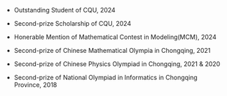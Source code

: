 - Outstanding Student of CQU, 2024

- Second-prize Scholarship of CQU, 2024

- Honerable Mention of Mathematical Contest in Modeling(MCM), 2024

- Second-prize of Chinese Mathematical Olympia in Chongqing, 2021

- Second-prize of Chinese Physics Olympiad in Chongqing, 2021 & 2020

- Second-prize of National Olympiad in Informatics in Chongqing Province, 2018

<!-- - First-prize Scholarship of CUMT, 2023.

- Freshman Scholarship of CUMT, 2022.

- Excellent Graduation Project of Jiangsu Province, 2022.

- First-prize Enterprise Scholarship of CUMT, 2020.

- First-prize Scholarship of CUMT, 2019. -->